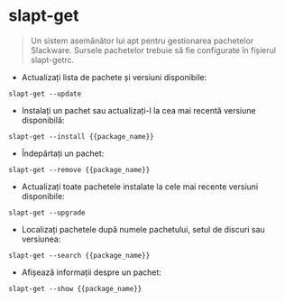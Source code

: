 # slapt-get

> Un sistem asemănător lui apt pentru gestionarea pachetelor Slackware.
> Sursele pachetelor trebuie să fie configurate în fișierul slapt-getrc.

- Actualizați lista de pachete și versiuni disponibile:

`slapt-get --update`

- Instalați un pachet sau actualizați-l la cea mai recentă versiune disponibilă:

`slapt-get --install {{package_name}}`

- Îndepărtați un pachet:

`slapt-get --remove {{package_name}}`

- Actualizați toate pachetele instalate la cele mai recente versiuni disponibile:

`slapt-get --upgrade`

- Localizați pachetele după numele pachetului, setul de discuri sau versiunea:

`slapt-get --search {{package_name}}`

- Afișează informații despre un pachet:

`slapt-get --show {{package_name}}`
